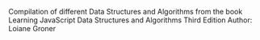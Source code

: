 Compilation of different Data Structures and Algorithms from the book 
Learning JavaScript Data
Structures and Algorithms 
Third Edition
Author: Loiane Groner

